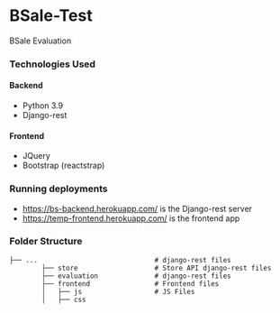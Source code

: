 # BSale-Test
BSale Evaluation

### Technologies Used
#### Backend
* Python 3.9
* Django-rest 

#### Frontend
* JQuery
* Bootstrap (reactstrap)

### Running deployments
* https://bs-backend.herokuapp.com/ is the Django-rest server
* https://temp-frontend.herokuapp.com/ is the frontend app

### Folder Structure

    ├── ...                             # django-rest files
            ├── store                   # Store API django-rest files
            ├── evaluation              # django-rest files
            ├── frontend                # Frontend files
            │   ├── js                  # JS Files
            │   ├── css
